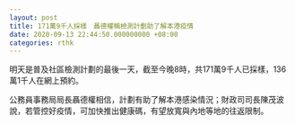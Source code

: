 ```yaml
---
layout: post
title: 171萬9千人採樣　聶德權稱檢測計劃助了解本港疫情
date: 2020-09-13 22:44:50.000000000 +08:00
categories: rthk
---
```


明天是普及社區檢測計劃的最後一天，截至今晚8時，共171萬9千人已採樣，136萬1千人在網上預約。

公務員事務局局長聶德權相信，計劃有助了解本港感染情況；財政司司長陳茂波說，若管控好疫情，可加快推出健康碼，有望放寬與內地等地的往返限制。

